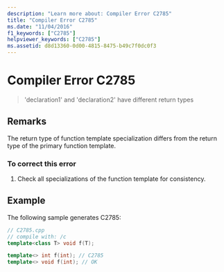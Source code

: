 ```yaml
---
description: "Learn more about: Compiler Error C2785"
title: "Compiler Error C2785"
ms.date: "11/04/2016"
f1_keywords: ["C2785"]
helpviewer_keywords: ["C2785"]
ms.assetid: d8d13360-0d00-4815-8475-b49c7f0dc0f3
---
```

# Compiler Error C2785

> 'declaration1' and 'declaration2' have different return types

## Remarks

The return type of function template specialization differs from the return type of the primary function template.

### To correct this error

1. Check all specializations of the function template for consistency.

## Example

The following sample generates C2785:

```cpp
// C2785.cpp
// compile with: /c
template<class T> void f(T);

template<> int f(int); // C2785
template<> void f(int); // OK
```
